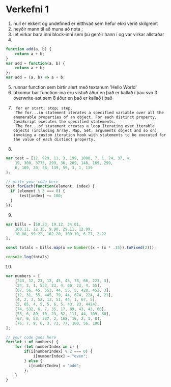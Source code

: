 # Verkefni 1
1. null er ekkert og undefined er eitthvað sem hefur ekki verið skilgreint
2. neyðir mann til að muna að nota ; 
3. let virkar bara inní block-inni sem þú gerðir hann í og var virkar allstaðar
4. 
```javascript
function add(a, b) {
    return a + b;
}
var add = function(a, b) {
    return a + b;
};
var add = (a, b) => a + b;
```
5. runnar function sem birtir alert með textanum 'Hello World'
6. útkomur bar function-ina eru vistuð áður en það er kallað í þau svo 3 overwrite-ast sem 8 áður en það er kallað í það
7. 
        for er start; stop; step.
        The for...in statement iterates a specified variable over all the enumerable properties of an object. For each distinct property, JavaScript executes the specified statements.
        The for...of statement creates a loop Iterating over iterable objects (including Array, Map, Set, arguments object and so on), invoking a custom iteration hook with statements to be executed for the value of each distinct property.
8. 
```javascript
var test = [12, 929, 11, 3, 199, 1000, 7, 1, 24, 37, 4,
    19, 300, 3775, 299, 36, 209, 148, 169, 299,
    6, 109, 20, 58, 139, 59, 3, 1, 139
];

// Write your code here
test.forEach(function(element, index) {
  if (element % 3 === 0) {
      test[index] += 100;
  }
});
```
9. 
```javascript
var bills = [50.23, 19.12, 34.01,
    100.11, 12.15, 9.90, 29.11, 12.99,
    10.00, 99.22, 102.20, 100.10, 6.77, 2.22
];

const totals = bills.map(x => Number((x + (x * .15)).toFixed(2)));

console.log(totals)
```
10.
```javascript
var numbers = [
    [243, 12, 23, 12, 45, 45, 78, 66, 223, 3],
    [34, 2, 1, 553, 23, 4, 66, 23, 4, 55],
    [67, 56, 45, 553, 44, 55, 5, 428, 452, 3],
    [12, 31, 55, 445, 79, 44, 674, 224, 4, 21],
    [4, 2, 3, 52, 13, 51, 44, 1, 67, 5],
    [5, 65, 4, 5, 5, 6, 5, 43, 23, 4424],
    [74, 532, 6, 7, 35, 17, 89, 43, 43, 66],
    [53, 6, 89, 10, 23, 52, 111, 44, 109, 80],
    [67, 6, 53, 537, 2, 168, 16, 2, 1, 8],
    [76, 7, 9, 6, 3, 73, 77, 100, 56, 100]
];

// your code goes here
for(let i of numbers) {
    for (let numberIndex in i) {
        if(i[numberIndex] % 2 === 0) {
            i[numberIndex] = "even";
        } else {
          i[numberIndex] = "odd";  
        };
    }
}
```
